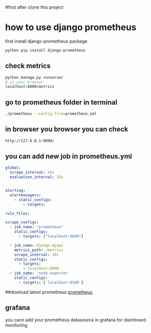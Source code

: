 #first
after clone this project 

# how to use django prometheus 
first install django-prometheus package 

```bash 
python pip install django-prometheus
```

## check metrics 
```bash
python manage.py runserver
# in your browser
localhost:8000/metrics
```
##  go to prometheus folder in terminal
```bash
./prometheus --config.file=prometheus.yml
```
## in browser you browser you can check
```bash
http://127.0.0.1:9090/
```

## you can add new job in prometheus.yml 
```yaml
global:
  scrape_interval: 15s 
  evaluation_interval: 15s 


alerting:
  alertmanagers:
    - static_configs:
        - targets:

rule_files:

scrape_configs:
  - job_name: "prometheus"
    static_configs:
      - targets: ["localhost:9090"]

  - job_name: django-myapi
    metrics_path: /metrics
    scrape_interval: 10s
    static_configs:
      - targets:
        - localhost:8000
  - job_name: 'node-exporter'
    static_configs:
      - targets: ['localhost:9100']
```
##dowload latest prometheus 
[prometheus](https://prometheus.io/download/)

## grafana 
you cann add your prometheus datasource in grafana for dashboard monitoring 



